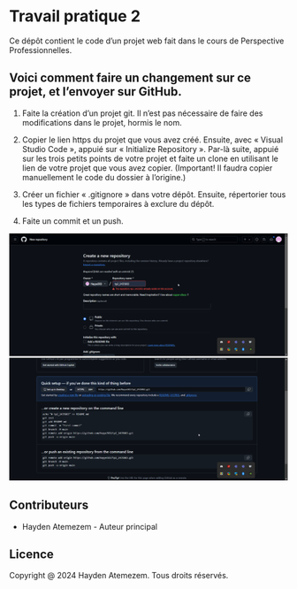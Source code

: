 # Travail pratique 2
Ce dépôt contient le code d’un projet web fait dans le cours de Perspective Professionnelles.
## Voici comment faire un changement sur ce projet, et l’envoyer sur GitHub.
1. Faite la création d’un projet git. Il n’est pas nécessaire de faire des modifications dans le projet, hormis le nom. 

2. Copier le lien https du projet que vous avez créé. Ensuite, avec « Visual Studio Code », appuié sur « Initialize Repository ». Par-là suite, appuié sur les trois petits points de votre projet et faite un clone en utilisant le lien de votre projet que vous avez copier. (Important! Il faudra copier manuellement le code du dossier à l’origine.) 

3. Créer un fichier « .gitignore » dans votre dépôt. Ensuite, répertorier tous les types de fichiers temporaires à exclure du dépôt.

4. Faite un commit et un push.

![image pour l'étape 1](/e.docs/1.png)
![image pour l'étape 2](/e.docs/2.png)

## Contributeurs
- Hayden Atemezem - Auteur principal
## Licence
Copyright @ 2024 Hayden Atemezem. Tous droits réservés.
